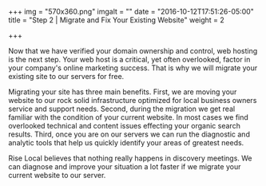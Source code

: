 +++
img = "570x360.png"
imgalt = ""
date = "2016-10-12T17:51:26-05:00"
title = "Step 2 | Migrate and Fix Your Existing Website"
weight = 2

+++

Now that we have verified your domain ownership and control, web hosting is the next step. Your web host is a critical, yet often overlooked, factor in your company's online marketing success. That is why we will migrate your existing site to our servers for free.

Migrating your site has three main benefits. First, we are moving your website to our rock solid infrastructure optimized for local business owners service and support needs. Second, during the migration we get real familiar with the condition of your current website. In most cases we find overlooked technical and content issues effecting your organic search results. Third, once you are on our servers we can run the diagnostic and analytic tools that help us quickly identify your areas of greatest needs.

Rise Local believes that nothing really happens in discovery meetings. We can diagnose and improve your situation a lot faster if we migrate your current website to our server.
<!--more-->
